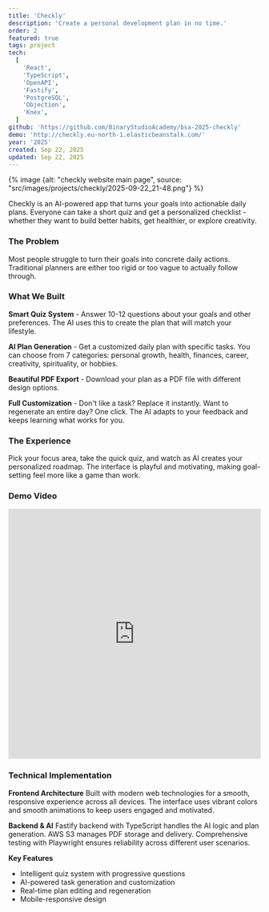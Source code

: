 ```yaml
---
title: 'Checkly'
description: 'Create a personal development plan in no time.'
order: 2
featured: true
tags: project
tech:
  [
    'React',
    'TypeScript',
    'OpenAPI',
    'Fastify',
    'PostgreSQL',
    'Objection',
    'Knex',
  ]
github: 'https://github.com/BinaryStudioAcademy/bsa-2025-checkly'
demo: 'http://checkly.eu-north-1.elasticbeanstalk.com/'
year: '2025'
created: Sep 22, 2025
updated: Sep 22, 2025
---
```


{% image {alt: "checkly website main page", source: "src/images/projects/checkly/2025-09-22_21-48.png"} %}

Checkly is an AI-powered app that turns your goals into actionable daily plans. Everyone can take a short quiz and get a personalized checklist - whether they want to build better habits, get healthier, or explore creativity.

### The Problem

Most people struggle to turn their goals into concrete daily actions. Traditional planners are either too rigid or too vague to actually follow through.

### What We Built

**Smart Quiz System** - Answer 10-12 questions about your goals and other preferences. The AI uses this to create the plan that will match your lifestyle.

**AI Plan Generation** - Get a customized daily plan with specific tasks. You can choose from 7 categories: personal growth, health, finances, career, creativity, spirituality, or hobbies.

**Beautiful PDF Export** - Download your plan as a PDF file with different design options.

**Full Customization** - Don't like a task? Replace it instantly. Want to regenerate an entire day? One click. The AI adapts to your feedback and keeps learning what works for you.

### The Experience

Pick your focus area, take the quick quiz, and watch as AI creates your personalized roadmap. The interface is playful and motivating, making goal-setting feel more like a game than work.

### Demo Video

<p>
<iframe width="100%" height="500px" src="https://www.youtube.com/embed/8dayzlQ2KYQ?start=3996" title="Checkly Demo" frameborder="0" allowfullscreen></iframe>
</p>

### Technical Implementation

**Frontend Architecture**
Built with modern web technologies for a smooth, responsive experience across all devices. The interface uses vibrant colors and smooth animations to keep users engaged and motivated.

**Backend & AI**
Fastify backend with TypeScript handles the AI logic and plan generation. AWS S3 manages PDF storage and delivery. Comprehensive testing with Playwright ensures reliability across different user scenarios.

**Key Features**

- Intelligent quiz system with progressive questions
- AI-powered task generation and customization
- Real-time plan editing and regeneration
- Mobile-responsive design

